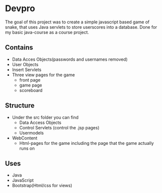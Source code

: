 # Devpro
The goal of this project was to create a simple javascript based game of snake,
that uses Java servlets to store userscores into a database.
Done for my basic java-course as a course project.

## Contains
- Data Acces Objects(passwords and usernames removed)
- User Objects
- Insert Servlets
- Three view pages for the game
  * front page
  * game page
  * scoreboard
## Structure
- Under the src folder you can find
  * Data Access Objects
  * Control Servlets (control the .jsp pages)
  * Usermodels
 - WebContent
   * Html-pages for the game including the page that the game actually runs on
## Uses
- Java
- JavaScript
- Bootstrap(Html/css for views)
